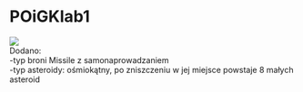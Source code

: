 # POiGKlab1
![](https://github.com/michal200456/POiGKlab1/nwm.gif)\
Dodano:\
-typ broni Missile z samonaprowadzaniem\
-typ asteroidy: ośmiokątny, po zniszczeniu w jej miejsce powstaje 8 małych asteroid
